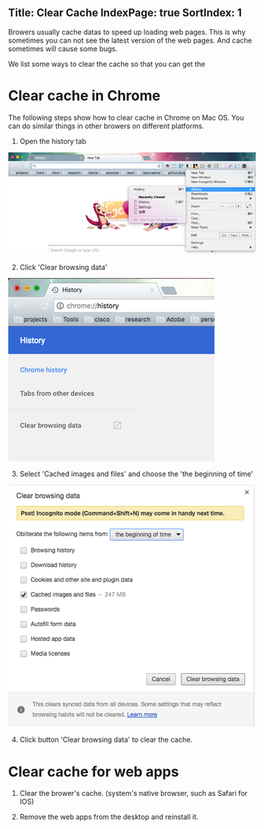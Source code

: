 Title: Clear Cache
IndexPage: true
SortIndex: 1
---

Browers usually cache datas to speed up loading web pages. This is why sometimes you can not see the latest version of the web pages. And cache sometimes will cause some bugs.

We list some ways to clear the cache so that you can get the 

# Clear cache in Chrome

The following steps show how to clear cache in Chrome on Mac OS. You can do similar things in other browers on different platforms.

1) Open the history tab

![Open the history tab](../../../img_data/guide/clearCache1.png)

2) Click 'Clear browsing data'

![Click 'Clear browsing data'](../../../img_data/guide/clearCache2.png)

3) Select 'Cached images and files' and choose the 'the beginning of time'

![Clear browsing data](../../../img_data/guide/clearCache3.png)

4) Click button 'Clear browsing data' to clear the cache.

# Clear cache for web apps

1) Clear the brower's cache. (system's native browser, such as Safari for IOS)

2) Remove the web apps from the desktop and reinstall it. 